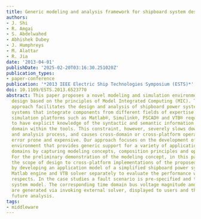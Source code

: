 ```yaml
---
title: Generic modeling and analysis framework for shipboard system design
authors:
- J. Shi
- R. Amgai
- S. Abdelwahed
- Abhishek Dubey
- J. Humphreys
- M. Alattar
- R. Jia
date: '2013-04-01'
publishDate: '2025-02-20T03:16:30.251020Z'
publication_types:
- paper-conference
publication: '*2013 IEEE Electric Ship Technologies Symposium (ESTS)*'
doi: 10.1109/ESTS.2013.6523770
abstract: This paper proposes a novel modeling and simulation environment for ship
  design based on the principles of Model Integrated Computing (MIC). The proposed
  approach facilitates the design and analysis of shipboard power systems and similar
  systems that integrate components from different fields of expertise. The conventional
  simulation platforms such as Matlab®, Simulink®, PSCAD® and VTB® require the designers
  to have explicit knowledge of the syntactic and semantic information of the desired
  domain within the tools. This constraint, however, severely slows down the design
  and analysis process, and causes cross-domain or cross-platform operations remain
  error prone and expensive. Our approach focuses on the development of a modeling
  environment that provides generic support for a variety of application across different
  domains by capturing modeling concepts, composition principles and operation constraints.
  For the preliminary demonstration of the modeling concept, in this paper we limit
  the scope of design to cross-platform implementations of the proposed environment
  by developing an application model of a simplified shipboard power system and using
  Matlab engine and VTB solver separately to evaluate the performance with different
  respects. In the case studies a fault scenario is pre-specified and tested on the
  system model. The corresponding time domain bus voltage magnitude and angle profiles
  are generated via invoking external solver, displayed to users and then saved for
  future analysis.
tags:
- middleware
---
```

